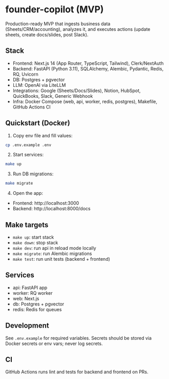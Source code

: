 # founder-copilot (MVP)

Production-ready MVP that ingests business data (Sheets/CRM/accounting), analyzes it, and executes actions (update sheets, create docs/slides, post Slack).

## Stack
- Frontend: Next.js 14 (App Router, TypeScript, Tailwind), Clerk/NextAuth
- Backend: FastAPI (Python 3.11), SQLAlchemy, Alembic, Pydantic, Redis, RQ, Uvicorn
- DB: Postgres + pgvector
- LLM: OpenAI via LiteLLM
- Integrations: Google (Sheets/Docs/Slides), Notion, HubSpot, QuickBooks, Slack, Generic Webhook
- Infra: Docker Compose (web, api, worker, redis, postgres), Makefile, GitHub Actions CI

## Quickstart (Docker)

1. Copy env file and fill values:

```bash
cp .env.example .env
```

2. Start services:

```bash
make up
```

3. Run DB migrations:

```bash
make migrate
```

4. Open the app:
- Frontend: http://localhost:3000
- Backend: http://localhost:8000/docs

## Make targets
- `make up`: start stack
- `make down`: stop stack
- `make dev`: run api in reload mode locally
- `make migrate`: run Alembic migrations
- `make test`: run unit tests (backend + frontend)

## Services
- api: FastAPI app
- worker: RQ worker
- web: Next.js
- db: Postgres + pgvector
- redis: Redis for queues

## Development
See `.env.example` for required variables. Secrets should be stored via Docker secrets or env vars; never log secrets.

## CI
GitHub Actions runs lint and tests for backend and frontend on PRs.
